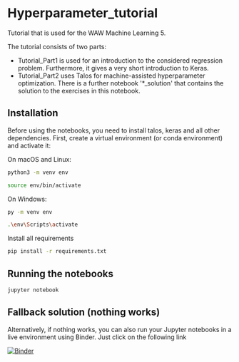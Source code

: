 # Hyperparameter_tutorial
Tutorial that is used for the WAW Machine Learning 5.

The tutorial consists of two parts:
* Tutorial_Part1 is used for an introduction to the considered regression problem. Furthermore, it gives a very short introduction to Keras.
* Tutorial_Part2 uses Talos for machine-assisted hyperparameter optimization. There is a further notebook '*_solution' that contains the solution to the exercises in this notebook.

## Installation

Before using the notebooks, you need to install  talos, keras and all other dependencies. First, create a virtual environment (or conda environment) and activate it:

On macOS and Linux:
```bash
python3 -m venv env

source env/bin/activate
```
 
On Windows:
```bash
py -m venv env

.\env\Scripts\activate
```

Install all requirements 

```bash
pip install -r requirements.txt
```

## Running the notebooks

```bash
jupyter notebook
```

## Fallback solution (nothing works)

Alternatively, if nothing works, you can also run your Jupyter notebooks
in a live environment using Binder. Just click on the following link

[![Binder](https://mybinder.org/badge_logo.svg)](https://mybinder.org/v2/gh/DLR-SC/Hyperparameter_tutorial/HEAD) 